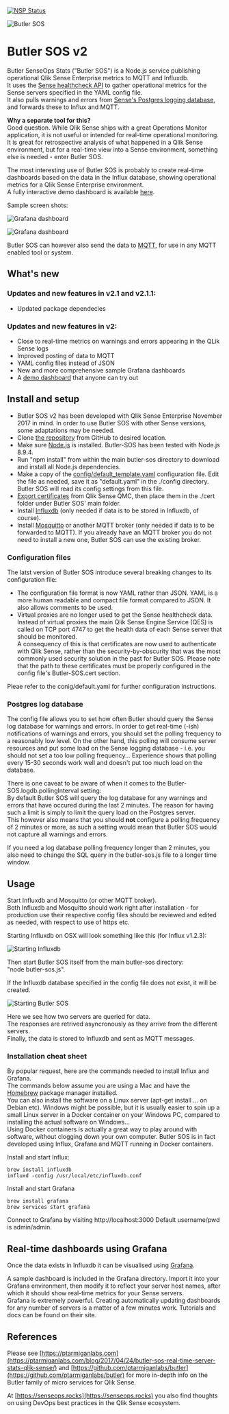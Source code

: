 

[![NSP Status](https://nodesecurity.io/orgs/ptarmiganlabscom/projects/adfd09d2-140c-42ae-9f2f-6376c6d45f6d/badge)](https://nodesecurity.io/orgs/ptarmiganlabscom/projects/adfd09d2-140c-42ae-9f2f-6376c6d45f6d)
  

![Butler SOS](img/butler-sos-small.png)


  
# Butler SOS v2
Butler SenseOps Stats ("Butler SOS") is a Node.js service publishing operational Qlik Sense Enterprise metrics to MQTT and Influxdb.  
It uses the [Sense healthcheck API](http://help.qlik.com/en-US/sense-developer/November2017/Subsystems/EngineAPI/Content/GettingSystemInformation/HealthCheckStatus.htm) to gather operational metrics for the Sense servers specified in the YAML config file.  
It also pulls warnings and errors from [Sense's Postgres logging database](http://help.qlik.com/en-US/sense/November2017/Subsystems/PlanningQlikSenseDeployments/Content/Deployment/Qlik-Logging-Service.htm), and forwards these to Influx and MQTT.

**Why a separate tool for this?**  
Good question. While Qlik Sense ships with a great Operations Monitor application, it is not useful or intended for real-time operational monitoring.  
It is great for retrospective analysis of what happened in a Qlik Sense environment, but for a real-time view into a Sense environment, something else is needed - enter Butler SOS.


The most interesting use of Butler SOS is probably to create real-time dashboards based on the data in the Influx database, showing operational metrics for a Qlik Sense Enterprise environment.  
A fully interactive demo dashboard is available [here](https://snapshot.raintank.io/dashboard/snapshot/1hNwAmi50lykKYXr6mswhKmll9myrH20?orgId=2).  
  
Sample screen shots:

![Grafana dashboard](img/SenseOps_dashboard_3.png "SenseOps dashboard showing errors and warnings, using Grafana")
  
  

![Grafana dashboard](img/SenseOps_dashboard_4.png "SenseOps dashboard showing Qlik Sense metrics, using Grafana")


Butler SOS can however also send the data to [MQTT](https://en.wikipedia.org/wiki/MQTT), for use in any MQTT enabled tool or system.
 

## What's new

### Updates and new features in v2.1 and v2.1.1:

* Updated package dependecies

### Updates and new features in v2: 

* Close to real-time metrics on warnings and errors appearing in the QLik Sense logs
* Improved posting of data to MQTT 
* YAML config files instead of JSON
* New and more comprehensive sample Grafana dashboards
* A [demo dashboard](https://snapshot.raintank.io/dashboard/snapshot/1hNwAmi50lykKYXr6mswhKmll9myrH20?orgId=2) that anyone can try out



## Install and setup
* Butler SOS v2 has been developed with Qlik Sense Enterprise November 2017 in mind. In order to use Butler SOS with other Sense versions, some adaptations may be needed.
* Clone [the repository](https://github.com/ptarmiganlabs/butler-sos) from GitHub to desired location.  
* Make sure [Node.js](https://nodejs.org) is installed. Butler-SOS has been tested with Node.js 8.9.4. 
* Run "npm install" from within the main butler-sos directory to download and install all Node.js dependencies.
* Make a copy of the [config/default_template.yaml](https://github.com/ptarmiganlabs/butler-sos/blob/master/config/default_template.yaml) configuration file. Edit the file as needed, save it as "default.yaml" in the ./config directory.
Butler SOS will read its config settings from this file.
* [Export certificates](http://help.qlik.com/en-US/sense/November2017/Subsystems/ManagementConsole/Content/export-certificates.htm) from Qlik Sense QMC, then place them in the ./cert folder under Butler SOS' main folder.
* Install [Influxdb](https://docs.influxdata.com/influxdb/v1.4/introduction) (only needed if data is to be stored in Influxdb, of course).
* Install [Mosquitto](https://mosquitto.org) or another MQTT broker (only needed if data is to be forwarded to MQTT). If you already have an MQTT broker you do not need to install a new one, Butler SOS can use the existing broker.



### Configuration files
The latst version of Butler SOS introduce several breaking changes to its configuration file:

* The configuration file format is now YAML rather than JSON. YAML is a more human readable and compact file format compared to JSON. It also allows comments to be used.  
* Virtual proxies are no longer used to get the Sense healthcheck data.  
Instead of virtual proxies the main Qlik Sense Engine Service (QES) is called on TCP port 4747  to get the health data of each Sense server that should be monitored.   
A consequency of this is that certificates are now used to authenticate with Qlik Sense, rather than the security-by-obscurity that was the most commonly used security solution in the past for Butler SOS.
Please note that the path to these certificates must be properly configured in the config file's Butler-SOS.cert section. 

Pleae refer to the conig/default.yaml for further configuration instructions.


### Postgres log database
The config file allows you to set how often Butler should query the Sense log database for warnings and errors. In order to get real-time (-ish) notifications of warnings and errors, you should set the polling frequency to a reasonably low level. On the other hand, this polling will consume server resources and put some load on the Sense logging database - i.e. you should not set a too low polling frequency... 
Experience shows that polling every 15-30 seconds work well and doesn't put too much load on the database.
  
There is one caveat to be aware of when it comes to the Butler-SOS.logdb.pollingInterval setting:   
By default Butler SOS will query the log database for any warnings and errors that have occured during the last 2 minutes. The reason for having such a limit is simply to limit the query load on the Postgres server.  
This however also means that you should **not** configure a polling frequency of 2 minutes or more, as such a setting would mean that Butler SOS would not capture all warnings and errors.   
  
If you need a log database polling frequency longer than 2 minutes, you also need to change the SQL query in the butler-sos.js file to a longer time window.


## Usage 
Start Influxdb and Mosquitto (or other MQTT broker).   
Both Influxdb and Mosquitto should work right after installation - for production use their respective config files should be reviewed and edited as needed, with respect to use of https etc.

Starting Influxdb on OSX will look something like this (for Influx v1.2.3):

![Starting Influxdb](img/influxdb-1.png "Starting Influxdb")

Then start Butler SOS itself from the main butler-sos directory:  
"node butler-sos.js".  
  
If the Influxdb database specified in the config file does not exist, it will be created.

![Starting Butler SOS](img/butler-sos-cli-1.png "Starting Butler SOS")

Here we see how two servers are queried for data.  
The responses are retrived asyncronously as they arrive from the different servers.  
Finally, the data is stored to Influxdb and sent as MQTT messages.


### Installation cheat sheet
By popular request, here are the commands needed to install Influx and Grafana.  
The commands below assume you are using a Mac and have the [Homebrew](https://brew.sh/) package manager installed.  
You can also install the software on a Linux server (apt-get install ... on Debian etc). Windows might be possible, but it is usually easier to spin up a small Linux server in a Docker container on your Windows PC, compared to installing the actual software on Windows...   
Using Docker containers is actually a great way to play around with software, without clogging down your own computer. Butler SOS is in fact developed using Influx, Grafana and MQTT running in Docker containers.
  
Install and start Influx:  

    brew install influxdb
    influxd -config /usr/local/etc/influxdb.conf

Install and start Grafana

    brew install grafana
    brew services start grafana

Connect to Grafana by visiting http://localhost:3000
Default username/pwd is admin/admin.


## Real-time dashboards using Grafana
Once the data exists in Influxdb it can be visualised using [Grafana](https://grafana.com).
  
A sample dashboard is included in the Grafana directory. Import it into your Grafana environment, then modify it to reflect your server host names, after which it should show real-time metrics for your Sense servers.  
Grafana is extremely powerful. Creating automatically updating dashboards for any number of servers is a matter of a few minutes work. Tutorials and docs can be found on their site.


## References
  
Please see [https://ptarmiganlabs.com](https://ptarmiganlabs.com/blog/2017/04/24/butler-sos-real-time-server-stats-qlik-sense/) and [https://github.com/ptarmiganlabs/butler](https://github.com/ptarmiganlabs/butler) for more in-depth info on the Butler family of micro services for Qlik Sense.
  
At [https://senseops.rocks](https://senseops.rocks) you also find thoughts on using DevOps best practices in the Qlik Sense ecosystem.
